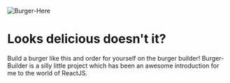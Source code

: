 ![Burger-Here](https://raw.githubusercontent.com/Contrevien/burger-builder/master/src/assets/burger.png)
# Looks delicious doesn't it?
Build a burger like this and order for yourself on the burger builder!
Burger-Builder is a silly little project which has been an awesome introduction for me to the world of ReactJS.
